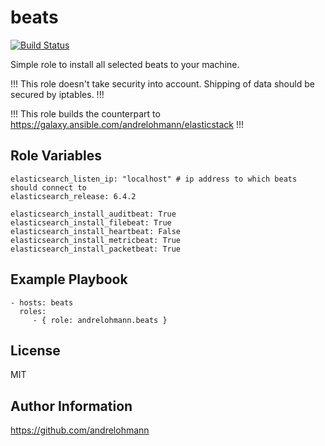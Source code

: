 beats
============

[![Build Status](https://travis-ci.org/andrelohmann/ansible-role-beats.svg?branch=master)](https://travis-ci.org/andrelohmann/ansible-role-beats)

Simple role to install all selected beats to your machine.

!!! This role doesn't take security into account. Shipping of data should be secured by iptables. !!!

!!! This role builds the counterpart to https://galaxy.ansible.com/andrelohmann/elasticstack !!!

Role Variables
--------------

    elasticsearch_listen_ip: "localhost" # ip address to which beats should connect to
    elasticsearch_release: 6.4.2

    elasticsearch_install_auditbeat: True
    elasticsearch_install_filebeat: True
    elasticsearch_install_heartbeat: False
    elasticsearch_install_metricbeat: True
    elasticsearch_install_packetbeat: True

Example Playbook
----------------

    - hosts: beats
      roles:
         - { role: andrelohmann.beats }

License
-------

MIT

Author Information
------------------

https://github.com/andrelohmann
